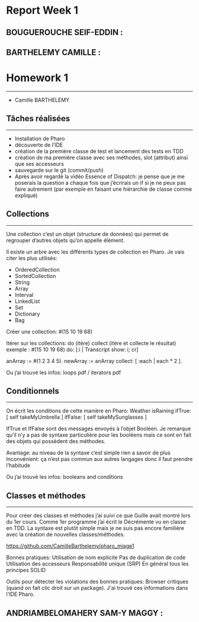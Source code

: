 # Report Week 1

## BOUGUEROUCHE SEIF-EDDIN :

## BARTHELEMY CAMILLE :

# Homework 1
---
- Camille BARTHELEMY

## Tâches réalisées
---
- Installation de Pharo
- découverte de l’IDE
- création de la première classe de test et lancement des tests en TDD
- création de ma première classe avec ses méthodes, slot (attribut) ainsi que ses accesseurs
- sauvegarde sur le git (commit/push)
- Après avoir regardé la vidéo Essence of Dispatch: je pense que je me poserais la question a chaque fois que j’écrirais un if si je ne peux pas faire autrement (par exemple en faisant une hiérarchie de classe comme expliqué)

## Collections
---
Une collection c’est un objet (structure de données) qui permet de regrouper d’autres objets qu’on appelle élément.

Il existe un arbre avec les différents types de collection en Pharo. Je vais citer les plus utilisés:
- OrderedCollection
- SortedCollection
- String
- Array
- Interval
- LinkedList
- Set
- Dictionary
- Bag

Créer une collection:
#(15 10 19 68)

Itérer sur les collections:
do (itère)
collect (itère et collecte le résultat)
exemple : 
#(15 10 19 68) do:
[:i | Transcript show: i; cr]

anArray := #(1 2 3 4 5).
newArray := anArray collect: [ :each | each * 2 ].

Ou j’ai trouvé les infos:
loops pdf / iterators pdf


## Conditionnels
---
On écrit les conditions de cette manière en Pharo:
Weather isRaining 
ifTrue: [ self takeMyUmbrella ] 
ifFalse: [ self takeMySunglasses ] 

IfTrue et IfFalse sont des messages envoyés à l’objet Booléen. Je remarque qu’il n’y a pas de syntaxe particulière pour les booléens mais ce sont en fait des objets qui possèdent des méthodes.

Avantage: au niveau de la syntaxe c’est simple rien a savoir de plus
Inconvénient: ça n’est pas commun aux autres langages donc il faut prendre l’habitude

Ou j’ai trouvé les infos:
booleans and conditions

## Classes et méthodes
---
Pour créer des classes et méthodes j’ai suivi ce que Guille avait montré lors du 1er cours. Comme 1er programme j’ai écrit le Décrémente vu en classe en TDD. La syntaxe est plutôt simple mais je ne suis pas encore familière avec la création de nouvelles classes/méthodes.

https://github.com/CamilleBarthelemy/pharo_miage1 

Bonnes pratiques:
Utilisation de nom explicite
Pas de duplication de code
Utilisation des accesseurs
Responsabilité unique (SRP)
En général tous les principes SOLID

Outils pour détecter les violations des bonnes pratiques:
Browser critiques (quand on fait clic droit sur un package). J'ai trouvé ces informations dans l'IDE Pharo.

## ANDRIAMBELOMAHERY SAM-Y MAGGY :
